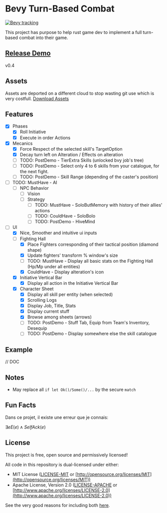 # Bevy Turn-Based Combat

[![Bevy tracking](https://img.shields.io/badge/Bevy%20tracking-released%20version-lightblue)](https://github.com/bevyengine/bevy/blob/main/docs/plugins_guidelines.md#main-branch-tracking)

This project has purpose to help rust game dev to implement a full turn-based combat into their game.

## [Release Demo](https://fabinistere.github.io/bevy_turn-based_combat/)

v0.4

## Assets

Assets are deported on a different cloud to stop wasting git use which is very costfull.
[Download Assets](https://drive.google.com/drive/folders/1VyAxd2Jsbv0EQ3Z_Ye4U7_Cybimk_Wk0?usp=share_link)

## Features

- [x] Phases
  - [x] Roll Initiative
  - [x] Execute in order Actions
- [x] Mecanics
  - [x] Force Respect of the selected skill's TargetOption
  - [x] Decay turn left on Alteration / Effects on alteration
  - [ ] TODO: PostDemo - TierExtra Skills (unlocked bvy job's tree)
  - [ ] TODO: PostDemo - Select only 4 to 6 skills from your catalogue, for the next fight.
  - [ ] TODO: PostDemo - Skill Range (depending of the caster's position)
- [ ] TODO: MustHave - AI
  - [ ] NPC Behavior
    - [ ] Vision
    - [ ] Strategy
      - [ ] TODO: MustHave - SoloButMemory with history of their allies' actions
      - [ ] TODO: CouldHave - SoloBolo
      - [ ] TODO: PostDemo - HiveMind
- [ ] UI
  - [x] Nice, Smoother and intuitive ui inputs
  - [ ] Fighting Hall
    - [x] Place Fighters corresponding of their tactical position (diamond shape)
    - [x] Update fighters' transform % window's size
    - [ ] TODO: MustHave - Display all basic stats on the Fighting Hall (Hp/Mp under all entities)
    - [x] CouldHave - Display alteration's icon
  - [x] Initiative Vertical Bar
    - [x] Display all action in the Initiative Vertical Bar
  - [x] Character Sheet
    - [x] Display all skill per entity (when selected)
    - [x] Scrolling Logs
    - [x] Display Job, Title, Stats
    - [x] Display current stuff
    - [x] Browse among sheets (arrows)
    - [ ] TODO: PostDemo - Stuff Tab, Equip from Team's Inventory, Desequip
    - [ ] TODO: PostDemo - Display somewhere else the skill catalogue

## Example

// DOC

## Notes

- May replace all `if let Ok()/Some()/...` by the secure `match`

## Fun Facts

Dans ce projet, il existe une erreur que je connais:

$\exists e E(e) \wedge SelfAck(e)$

## License

This project is free, open source and permissively licensed!

All code in this repository is dual-licensed under either:

- MIT License ([LICENSE-MIT](LICENSE-MIT) or [http://opensource.org/licenses/MIT](http://opensource.org/licenses/MIT))
- Apache License, Version 2.0 ([LICENSE-APACHE](LICENSE-APACHE) or [http://www.apache.org/licenses/LICENSE-2.0](http://www.apache.org/licenses/LICENSE-2.0))

See the very good reasons for including both [here](https://github.com/bevyengine/bevy/issues/2373).
